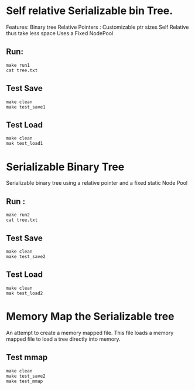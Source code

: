 # Self relative Serializable bin Tree.
Features:
    Binary tree
    Relative Pointers :
        Customizable ptr sizes
        Self Relative thus take less space
    Uses a Fixed NodePool 
## Run:
```
make run1
cat tree.txt
```
## Test Save
```
make clean
make test_save1
```
## Test Load
```
make clean
mak test_load1
```
# Serializable Binary Tree 
Serializable binary tree using a relative pointer and a fixed static Node Pool
## Run : 

```
make run2
cat tree.txt
```
## Test Save
```
make clean
make test_save2
```
## Test Load
```
make clean
mak test_load2
```

# Memory Map the Serializable tree
An attempt to create a memory mapped file.
This file loads a memory mapped file to load a tree directly into memory.
## Test mmap
```
make clean
make test_save2
make test_mmap
```



